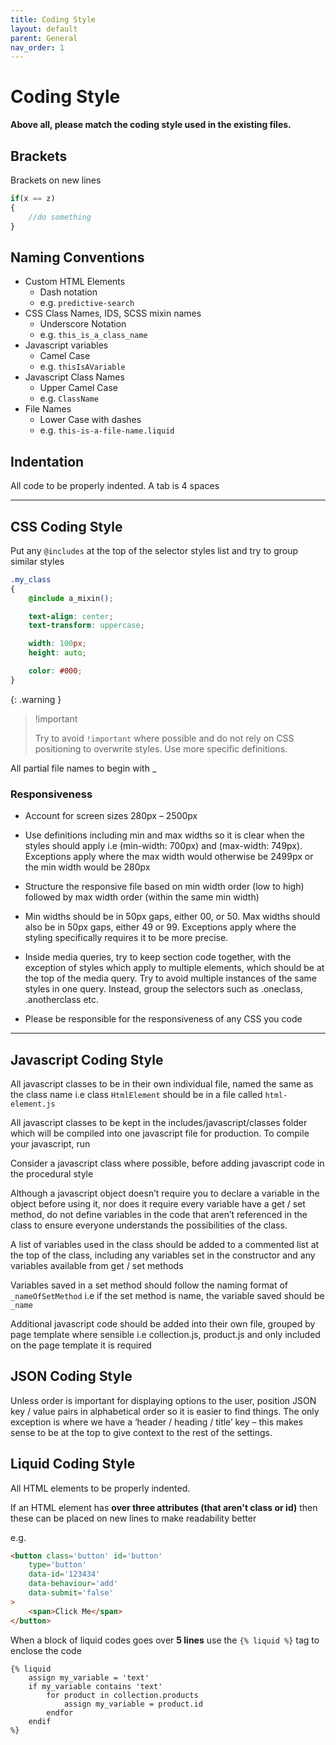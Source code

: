 ```yaml
---
title: Coding Style
layout: default
parent: General
nav_order: 1
---
```


# Coding Style

**Above all, please match the coding style used in the existing files.**

## Brackets

Brackets on new lines

```js
if(x == z)
{
    //do something
}
```

## Naming Conventions

- Custom HTML Elements
    - Dash notation
    - e.g. `predictive-search`
- CSS Class Names, IDS, SCSS mixin names
    - Underscore Notation
    - e.g. `this_is_a_class_name`
- Javascript variables
    - Camel Case
    - e.g. `thisIsAVariable`
- Javascript Class Names
    - Upper Camel Case
    - e.g. `ClassName`
- File Names
    - Lower Case with dashes
    - e.g. `this-is-a-file-name.liquid`


## Indentation

All code to be properly indented. A tab is 4 spaces

---

## CSS Coding Style

Put any `@includes` at the top of the selector styles list and try to group similar styles

```css
.my_class
{
    @include a_mixin();

    text-align: center;
    text-transform: uppercase;

    width: 100px;
    height: auto;

    color: #000;
}

```

{: .warning }
> !important
>
> Try to avoid `!important` where possible and do not rely on CSS positioning to overwrite styles. Use more specific definitions.

All partial file names to begin with _ 

### Responsiveness

- Account for screen sizes 280px – 2500px 

- Use definitions including min and max widths so it is clear when the styles should apply i.e (min-width: 700px) and (max-width: 749px). Exceptions apply where the max width would otherwise be 2499px or the min width would be 280px

- Structure the responsive file based on min width order (low to high) followed by max width order (within the same min width) 

- Min widths should be in 50px gaps, either 00, or 50. Max widths should also be in 50px gaps, either 49 or 99. Exceptions apply where the styling specifically requires it to be more precise. 

- Inside media queries, try to keep section code together, with the exception of styles which apply to multiple elements, which should be at the top of the media query. Try to avoid multiple instances of the same styles in one query. Instead, group the selectors such as .oneclass, .anotherclass etc. 

- Please be responsible for the responsiveness of any CSS you code

---

## Javascript Coding Style

All javascript classes to be in their own individual file, named the same as the class name i.e class `HtmlElement` should be in a file called `html-element.js`

All javascript classes to be kept in the includes/javascript/classes folder which will be compiled into one javascript file for production. To compile your javascript, run

Consider a javascript class where possible, before adding javascript code in the procedural style

Although a javascript object doesn’t require you to declare a variable in the object before using it, nor does it require every variable have a get / set method, do not define variables in the code that aren’t referenced in the class to ensure everyone understands the possibilities of the class. 

A list of variables used in the class should be added to a commented list at the top of the class, including any variables set in the constructor and any variables available from get / set methods

Variables saved in a set method should follow the naming format of `_nameOfSetMethod` i.e if the set method is name, the variable saved should be `_name`

Additional javascript code should be added into their own file, grouped by page template where sensible i.e collection.js, product.js and only included on the page template it is required

## JSON Coding Style

Unless order is important for displaying options to the user, position JSON key / value pairs in alphabetical order so it is easier to find things. The only exception is where we have a ‘header / heading / title’ key – this makes sense to be at the top to give context to the rest of the settings. 

## Liquid Coding Style

All HTML elements to be properly indented.

If an HTML element has **over three attributes (that aren't class or id)** then these can be placed on new lines to make readability better

e.g.

```html
<button class='button' id='button'
    type='button'
    data-id='123434'
    data-behaviour='add'
    data-submit='false'
>
    <span>Click Me</span>
</button>
```

When a block of liquid codes goes over **5 lines** use the `{% liquid %}` tag to enclose the code

```liquid
{% liquid
    assign my_variable = 'text'
    if my_variable contains 'text'
        for product in collection.products
            assign my_variable = product.id
        endfor
    endif
%}
```

